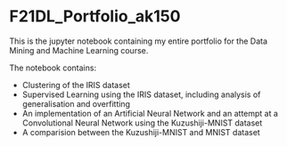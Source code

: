 # F21DL_Portfolio_ak150

This is the jupyter notebook containing my entire portfolio for the Data Mining and Machine Learning course.

The notebook contains:
- Clustering of the IRIS dataset
- Supervised Learning using the IRIS dataset, including analysis of generalisation and overfitting
- An implementation of an Artificial Neural Network and an attempt at a Convolutional Neural Network using the Kuzushiji-MNIST dataset
- A comparision between the Kuzushiji-MNIST and MNIST dataset
